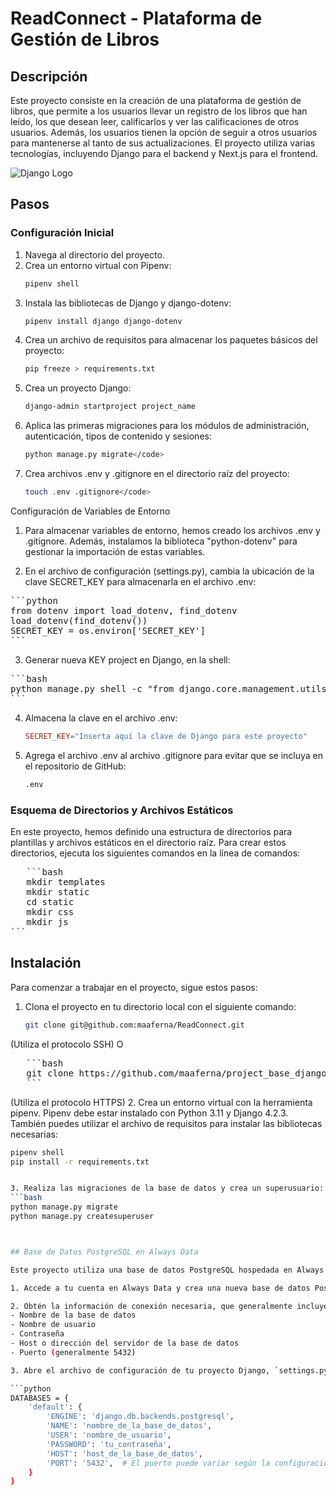 # ReadConnect - Plataforma de Gestión de Libros

## Descripción
Este proyecto consiste en la creación de una plataforma de gestión de libros, que permite a los usuarios llevar un registro de los libros que han leído, los que desean leer, calificarlos y ver las calificaciones de otros usuarios. Además, los usuarios tienen la opción de seguir a otros usuarios para mantenerse al tanto de sus actualizaciones. El proyecto utiliza varias tecnologías, incluyendo Django para el backend y Next.js para el frontend.

![Django Logo](https://portfolio-mparraf.herokuapp.com/static/img/django.png)

## Pasos

### Configuración Inicial
1. Navega al directorio del proyecto.
2. Crea un entorno virtual con Pipenv:
   ```bash
   pipenv shell

3. Instala las bibliotecas de Django y django-dotenv:
   ```bash
   pipenv install django django-dotenv

4. Crea un archivo de requisitos para almacenar los paquetes básicos del proyecto:
   ```bash
   pip freeze > requirements.txt

5. Crea un proyecto Django:
   ```bash
   django-admin startproject project_name

6. Aplica las primeras migraciones para los módulos de administración, autenticación, tipos de contenido y sesiones:
   ```bash
   python manage.py migrate</code>

7. Crea archivos .env y .gitignore en el directorio raíz del proyecto:
   ```bash
   touch .env .gitignore</code>

Configuración de Variables de Entorno
1. Para almacenar variables de entorno, hemos creado los archivos .env y .gitignore. Además, instalamos la biblioteca "python-dotenv" para gestionar la importación de estas variables.

2. En el archivo de configuración (settings.py), cambia la ubicación de la clave SECRET_KEY para almacenarla en el archivo .env:
<pre>
```python
from dotenv import load_dotenv, find_dotenv
load_dotenv(find_dotenv())
SECRET_KEY = os.environ['SECRET_KEY']
```
</pre>
3. Generar nueva KEY project en Django, en la shell:
<pre>
```bash
python manage.py shell -c "from django.core.management.utils import get_random_secret_key; print(get_random_secret_key())"
```
</pre>

4. Almacena la clave en el archivo .env:

   ```makefile
   SECRET_KEY="Inserta aquí la clave de Django para este proyecto"


4. Agrega el archivo .env al archivo .gitignore para evitar que se incluya en el repositorio de GitHub:

   ```bash
   .env


### Esquema de Directorios y Archivos Estáticos
En este proyecto, hemos definido una estructura de directorios para plantillas y archivos estáticos en el directorio raíz. Para crear estos directorios, ejecuta los siguientes comandos en la línea de comandos:
   
<pre>
   ```bash
   mkdir templates
   mkdir static
   cd static
   mkdir css
   mkdir js
```
</pre>

## Instalación
Para comenzar a trabajar en el proyecto, sigue estos pasos:

1. Clona el proyecto en tu directorio local con el siguiente comando:

   ```bash
   git clone git@github.com:maaferna/ReadConnect.git

(Utiliza el protocolo SSH) O
<pre>
   ```bash
   git clone https://github.com/maaferna/project_base_django.git
   ```
</pre>

(Utiliza el protocolo HTTPS)
2. Crea un entorno virtual con la herramienta pipenv. Pipenv debe estar instalado con Python 3.11 y Django 4.2.3. También puedes utilizar el archivo de requisitos para instalar las bibliotecas necesarias:
   ```bash
   pipenv shell
   pip install -r requirements.txt


3. Realiza las migraciones de la base de datos y crea un superusuario:
   ```bash
   python manage.py migrate
   python manage.py createsuperuser



## Base de Datos PostgreSQL en Always Data

Este proyecto utiliza una base de datos PostgreSQL hospedada en Always Data para almacenar y gestionar la información. A continuación, se detallan los pasos para configurar la conexión con la base de datos:

1. Accede a tu cuenta en Always Data y crea una nueva base de datos PostgreSQL si aún no la tienes.

2. Obtén la información de conexión necesaria, que generalmente incluye:
   - Nombre de la base de datos
   - Nombre de usuario
   - Contraseña
   - Host o dirección del servidor de la base de datos
   - Puerto (generalmente 5432)

3. Abre el archivo de configuración de tu proyecto Django, `settings.py`, y busca la sección de configuración de la base de datos. Debes modificar las siguientes variables con los datos proporcionados por Always Data:

   ```python
   DATABASES = {
       'default': {
           'ENGINE': 'django.db.backends.postgresql',
           'NAME': 'nombre_de_la_base_de_datos',
           'USER': 'nombre_de_usuario',
           'PASSWORD': 'tu_contraseña',
           'HOST': 'host_de_la_base_de_datos',
           'PORT': '5432',  # El puerto puede variar según la configuración de Always Data.
       }
   }

